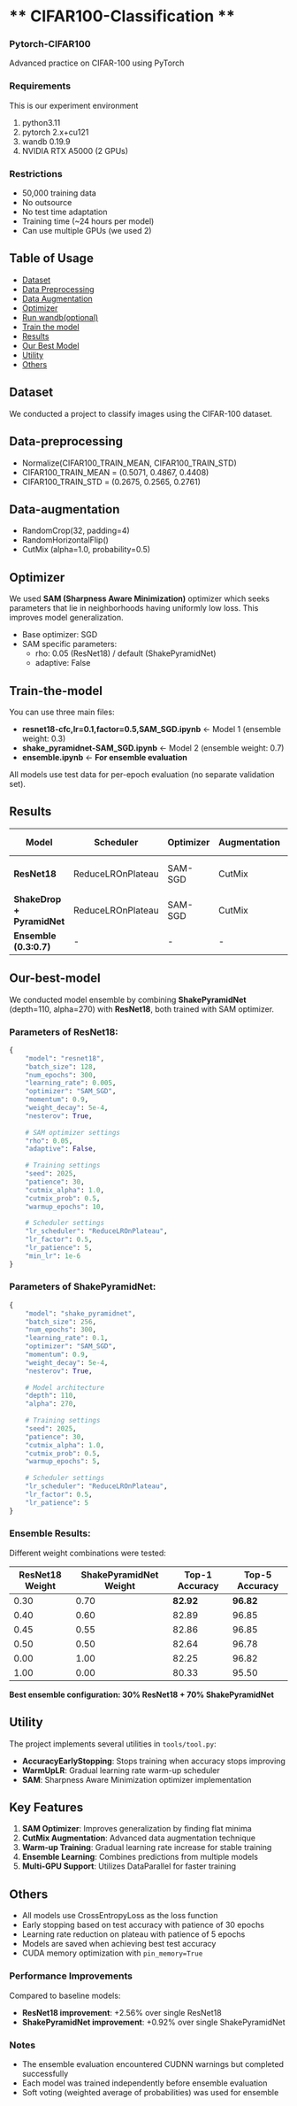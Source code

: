 # ** CIFAR100-Classification **
### Pytorch-CIFAR100 
Advanced practice on CIFAR-100 using PyTorch 

### Requirements
This is our experiment environment
1. python3.11
2. pytorch 2.x+cu121
3. wandb 0.19.9
4. NVIDIA RTX A5000 (2 GPUs)



### Restrictions
- 50,000 training data
- No outsource
- No test time adaptation
- Training time (~24 hours per model)
- Can use multiple GPUs (we used 2)

## Table of Usage
- [Dataset](#Dataset)
- [Data Preprocessing](#Data-preprocessing)
- [Data Augmentation](#Data-augmentation)
- [Optimizer](#Optimizer)
- [Run wandb(optional)](#Run-wandb-optional)
- [Train the model](#Train-the-model)
- [Results](#Results)
- [Our Best Model](#Our-best-model)
- [Utility](#Utility)
- [Others](#Others)

## Dataset
We conducted a project to classify images using the CIFAR-100 dataset.    

## Data-preprocessing
- Normalize(CIFAR100_TRAIN_MEAN, CIFAR100_TRAIN_STD)
- CIFAR100_TRAIN_MEAN = (0.5071, 0.4867, 0.4408)
- CIFAR100_TRAIN_STD = (0.2675, 0.2565, 0.2761)

## Data-augmentation
- RandomCrop(32, padding=4)
- RandomHorizontalFlip()
- CutMix (alpha=1.0, probability=0.5)

## Optimizer
We used **SAM (Sharpness Aware Minimization)** optimizer which seeks parameters that lie in neighborhoods having uniformly low loss. This improves model generalization.
- Base optimizer: SGD
- SAM specific parameters:
  - rho: 0.05 (ResNet18) / default (ShakePyramidNet)
  - adaptive: False

## Train-the-model
You can use three main files:
- **resnet18-cfc,lr=0.1,factor=0.5,SAM_SGD.ipynb** <- Model 1 (ensemble weight: 0.3)
- **shake_pyramidnet-SAM_SGD.ipynb** <- Model 2 (ensemble weight: 0.7)
- **ensemble.ipynb** <- **For ensemble evaluation**

All models use test data for per-epoch evaluation (no separate validation set).

## Results
| Model                  | Scheduler            | Optimizer | Augmentation | Training Samples | Epochs | Best Epoch | Top 1 Acc | Top 5 Acc | Runtime |
|------------------------|----------------------|-----------|--------------|------------------|--------|------------|-----------|-----------|---------|
| **ResNet18**          | ReduceLROnPlateau    | SAM-SGD   | CutMix       | 50000           | 300    | 210         | **80.36** | **91.39** | ~8h 11m 10s    |
| **ShakeDrop + PyramidNet**   | ReduceLROnPlateau    | SAM-SGD   | CutMix       | 50000           | 300    | 89         | **81.17** | **96.31** | ~22 15m 5s    |
| **Ensemble (0.3:0.7)**| -                    | -         | -            | -               | -      | -          | **82.92** | **96.82** | ~1h 10m     |


## Our-best-model
We conducted model ensemble by combining **ShakePyramidNet** (depth=110, alpha=270) with **ResNet18**, both trained with SAM optimizer.

### Parameters of ResNet18:
```python
{
    "model": "resnet18",
    "batch_size": 128,
    "num_epochs": 300,
    "learning_rate": 0.005,
    "optimizer": "SAM_SGD",
    "momentum": 0.9,
    "weight_decay": 5e-4,
    "nesterov": True,
    
    # SAM optimizer settings
    "rho": 0.05,
    "adaptive": False,
    
    # Training settings
    "seed": 2025,
    "patience": 30,
    "cutmix_alpha": 1.0,
    "cutmix_prob": 0.5,
    "warmup_epochs": 10,
    
    # Scheduler settings
    "lr_scheduler": "ReduceLROnPlateau",
    "lr_factor": 0.5,
    "lr_patience": 5,
    "min_lr": 1e-6
}
```

### Parameters of ShakePyramidNet:
```python
{
    "model": "shake_pyramidnet",
    "batch_size": 256,
    "num_epochs": 300,
    "learning_rate": 0.1,
    "optimizer": "SAM_SGD",
    "momentum": 0.9,
    "weight_decay": 5e-4,
    "nesterov": True,
    
    # Model architecture
    "depth": 110,
    "alpha": 270,
    
    # Training settings
    "seed": 2025,
    "patience": 30,
    "cutmix_alpha": 1.0,
    "cutmix_prob": 0.5,
    "warmup_epochs": 5,
    
    # Scheduler settings
    "lr_scheduler": "ReduceLROnPlateau",
    "lr_factor": 0.5,
    "lr_patience": 5
}
```

### Ensemble Results:
Different weight combinations were tested:

| ResNet18 Weight | ShakePyramidNet Weight | Top-1 Accuracy | Top-5 Accuracy |
|-----------------|------------------------|----------------|----------------|
| 0.30            | 0.70                   | **82.92**      | **96.82**      |
| 0.40            | 0.60                   | 82.89          | 96.85          |
| 0.45            | 0.55                   | 82.86          | 96.85          |
| 0.50            | 0.50                   | 82.64          | 96.78          |
| 0.00            | 1.00                   | 82.25          | 96.82          |
| 1.00            | 0.00                   | 80.33          | 95.50          |

**Best ensemble configuration: 30% ResNet18 + 70% ShakePyramidNet**

## Utility
The project implements several utilities in `tools/tool.py`:
- **AccuracyEarlyStopping**: Stops training when accuracy stops improving
- **WarmUpLR**: Gradual learning rate warm-up scheduler
- **SAM**: Sharpness Aware Minimization optimizer implementation

## Key Features
1. **SAM Optimizer**: Improves generalization by finding flat minima
2. **CutMix Augmentation**: Advanced data augmentation technique
3. **Warm-up Training**: Gradual learning rate increase for stable training
4. **Ensemble Learning**: Combines predictions from multiple models
5. **Multi-GPU Support**: Utilizes DataParallel for faster training

## Others
- All models use CrossEntropyLoss as the loss function
- Early stopping based on test accuracy with patience of 30 epochs
- Learning rate reduction on plateau with patience of 5 epochs
- Models are saved when achieving best test accuracy
- CUDA memory optimization with `pin_memory=True`

### Performance Improvements
Compared to baseline models:
- **ResNet18 improvement**: +2.56% over single ResNet18
- **ShakePyramidNet improvement**: +0.92% over single ShakePyramidNet

### Notes
- The ensemble evaluation encountered CUDNN warnings but completed successfully
- Each model was trained independently before ensemble evaluation
- Soft voting (weighted average of probabilities) was used for ensemble

